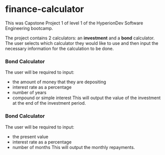 # finance-calculator

This was Capstone Project 1 of level 1 of the HyperionDev Software Engineering bootcamp.

The project contains 2 calculators: an **investment** and a **bond** calculator. The user selects which calculator they would like to use and then input the necessary information for the calculation to be done.

### Bond Calculator

The user will be required to input:
* the amount of money that they are depositing
* interest rate as a percentage
* number of years
* compound or simple interest
This will output the value of the investment at the end of the investment period.

### Bond Calculator

The user will be required to input:
* the present value
* interest rate as a percentage
* number of months
This will output the monthly repayments.
